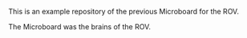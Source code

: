 This is an example repository of the previous Microboard for the ROV.

The Microboard was the brains of the ROV. 


